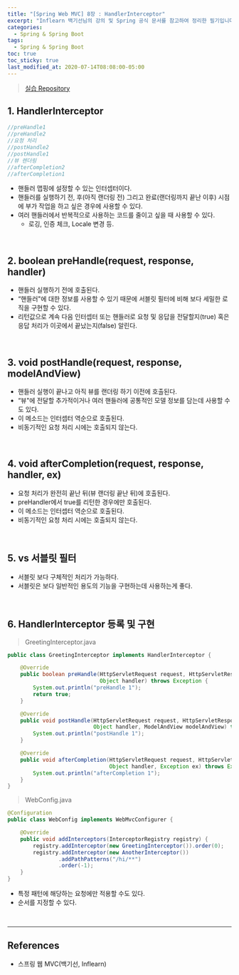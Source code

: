 ```yaml
---
title: "[Spring Web MVC] 8장 : HandlerInterceptor"
excerpt: "Inflearn 백기선님의 강의 및 Spring 공식 문서를 참고하여 정리한 필기입니다."
categories:
  - Spring & Spring Boot
tags:
  - Spring & Spring Boot
toc: true
toc_sticky: true
last_modified_at: 2020-07-14T08:08:00-05:00
---
```


> [실습 Repository](https://github.com/xlffm3/spring-learning-test/tree/inflearn-mvc)

## 1. HandlerInterceptor

```java
//preHandle1
//preHandle2
//요청 처리
//postHandle2
//postHandle1
//뷰 렌더링
//afterCompletion2
//afterCompletion1
```

* 핸들러 맵핑에 설정할 수 있는 인터셉터이다.
* 핸들러를 실행하기 전, 후(아직 랜더링 전) 그리고 완료(랜더링까지 끝난 이후) 시점에 부가 작업을 하고 싶은 경우에 사용할 수 있다.
* 여러 핸들러에서 반복적으로 사용하는 코드를 줄이고 싶을 때 사용할 수 있다.
	* 로깅, 인증 체크, Locale 변경 등.

<br>

## 2. boolean preHandle(request, response, handler)

* 핸들러 실행하기 전에 호출된다.
* “핸들러"에 대한 정보를 사용할 수 있기 때문에 서블릿 필터에 비해 보다 세밀한 로직을 구현할 수 있다.
* 리턴값으로 계속 다음 인터셉터 또는 핸들러로 요청 및 응답을 전달할지(true) 혹은 응답 처리가 이곳에서 끝났는지(false) 알린다.

<br>

## 3. void postHandle(request, response, modelAndView)

* 핸들러 실행이 끝나고 아직 뷰를 랜더링 하기 이전에 호출된다.
* “뷰"에 전달할 추가적이거나 여러 핸들러에 공통적인 모델 정보를 담는데 사용할 수도 있다.
* 이 메소드는 인터셉터 역순으로 호출된다.
* 비동기적인 요청 처리 시에는 호출되지 않는다.

<br>

## 4. void afterCompletion(request, response, handler, ex)

* 요청 처리가 완전히 끝난 뒤(뷰 랜더링 끝난 뒤)에 호출된다.
* preHandler에서 true를 리턴한 경우에만 호출된다.
* 이 메소드는 인터셉터 역순으로 호출된다.
* 비동기적인 요청 처리 시에는 호출되지 않는다.

<br>

## 5. vs 서블릿 필터

* 서블릿 보다 구체적인 처리가 가능하다.
* 서블릿은 보다 일반적인 용도의 기능을 구현하는데 사용하는게 좋다.

<br>

## 6. HandlerInterceptor 등록 및 구현

> GreetingInterceptor.java

```java
public class GreetingInterceptor implements HandlerInterceptor {

    @Override
    public boolean preHandle(HttpServletRequest request, HttpServletResponse response,
                             Object handler) throws Exception {
        System.out.println("preHandle 1");
        return true;
    }

    @Override
    public void postHandle(HttpServletRequest request, HttpServletResponse response,
                           Object handler, ModelAndView modelAndView) throws Exception {
        System.out.println("postHandle 1");
    }

    @Override
    public void afterCompletion(HttpServletRequest request, HttpServletResponse response,
                                Object handler, Exception ex) throws Exception {
        System.out.println("afterCompletion 1");
    }
}
```

> WebConfig.java

```java
@Configuration
public class WebConfig implements WebMvcConfigurer {

    @Override
    public void addInterceptors(InterceptorRegistry registry) {
        registry.addInterceptor(new GreetingInterceptor()).order(0);
        registry.addInterceptor(new AnotherInterceptor())
                .addPathPatterns("/hi/**")
                .order(-1);
    }
}
```

* 특정 패턴에 해당하는 요청에만 적용할 수도 있다.
* 순서를 지정할 수 있다.

<br>

---

## References

*	스프링 웹 MVC(백기선, Inflearn)
